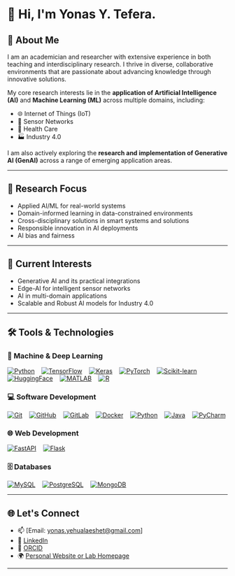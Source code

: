 # 👋 Hi, I'm Yonas Y. Tefera.
## 🧠 About Me

I am an academician and researcher with extensive experience in both teaching and interdisciplinary research. I thrive in diverse, collaborative environments that are passionate about advancing knowledge through innovative solutions.

My core research interests lie in the **application of Artificial Intelligence (AI)** and **Machine Learning (ML)** across multiple domains, including:

- 🌐 Internet of Things (IoT)
- 📡 Sensor Networks
- 🏥 Health Care
- 🏭 Industry 4.0

I am also actively exploring the **research and implementation of Generative AI (GenAI)** across a range of emerging application areas.

---

## 🔬 Research Focus

- Applied AI/ML for real-world systems  
- Domain-informed learning in data-constrained environments  
- Cross-disciplinary solutions in smart systems and solutions 
- Responsible innovation in AI deployments
- AI bias and fairness

---

## 🎯 Current Interests

- Generative AI and its practical integrations  
- Edge-AI for intelligent sensor networks  
- AI in multi-domain applications
- Scalable and Robust AI models for Industry 4.0

---

## 🛠️ Tools & Technologies

### 🤖 Machine & Deep Learning  
[![Python](https://img.shields.io/badge/Python-3776AB?style=flat&logo=python&logoColor=white)](https://www.python.org/) &nbsp;&nbsp;
[![TensorFlow](https://img.shields.io/badge/TensorFlow-FF6F00?style=flat&logo=tensorflow&logoColor=white)](https://www.tensorflow.org/) &nbsp;&nbsp;
[![Keras](https://img.shields.io/badge/Keras-D00000?style=flat&logo=keras&logoColor=white)](https://keras.io/) &nbsp;&nbsp;
[![PyTorch](https://img.shields.io/badge/PyTorch-EE4C2C?style=flat&logo=pytorch&logoColor=white)](https://pytorch.org/) &nbsp;&nbsp;
[![Scikit-learn](https://img.shields.io/badge/Scikit--learn-F7931E?style=flat&logo=scikit-learn&logoColor=white)](https://scikit-learn.org/) &nbsp;&nbsp;
[![HuggingFace](https://img.shields.io/badge/HuggingFace-FF6F61?style=flat&logo=huggingface&logoColor=white)](https://huggingface.co/) &nbsp;&nbsp;
[![MATLAB](https://img.shields.io/badge/MATLAB-0076A8?style=flat&logo=Mathworks&logoColor=white)](https://www.mathworks.com/products/matlab.html) &nbsp;&nbsp;
[![R](https://img.shields.io/badge/R-276DC3?style=flat&logo=r&logoColor=white)](https://www.r-project.org/)

### 💻 Software Development  
[![Git](https://img.shields.io/badge/Git-F05032?style=flat&logo=git&logoColor=white)](https://git-scm.com/) &nbsp;&nbsp;
[![GitHub](https://img.shields.io/badge/GitHub-181717?style=flat&logo=github&logoColor=white)](https://github.com/) &nbsp;&nbsp;
[![GitLab](https://img.shields.io/badge/GitLab-FC6D26?style=flat&logo=gitlab&logoColor=white)](https://about.gitlab.com/) &nbsp;&nbsp;
[![Docker](https://img.shields.io/badge/Docker-2496ED?style=flat&logo=docker&logoColor=white)](https://www.docker.com/) &nbsp;&nbsp;
[![Python](https://img.shields.io/badge/Python-3776AB?style=flat&logo=python&logoColor=white)](https://www.python.org/) &nbsp;&nbsp;
[![Java](https://img.shields.io/badge/Java-007396?style=flat&logo=java&logoColor=white)](https://www.oracle.com/java/) &nbsp;&nbsp;
[![PyCharm](https://img.shields.io/badge/PyCharm-000000?style=flat&logo=pycharm&logoColor=white)](https://www.jetbrains.com/pycharm/)

### 🌐 Web Development  
[![FastAPI](https://img.shields.io/badge/FastAPI-009688?style=flat&logo=fastapi&logoColor=white)](https://fastapi.tiangolo.com/) &nbsp;&nbsp;
[![Flask](https://img.shields.io/badge/Flask-000000?style=flat&logo=flask&logoColor=white)](https://flask.palletsprojects.com/)

### 🗄️ Databases  
[![MySQL](https://img.shields.io/badge/MySQL-4479A1?style=flat&logo=mysql&logoColor=white)](https://www.mysql.com/) &nbsp;&nbsp;
[![PostgreSQL](https://img.shields.io/badge/PostgreSQL-336791?style=flat&logo=postgresql&logoColor=white)](https://www.postgresql.org/) &nbsp;&nbsp;
[![MongoDB](https://img.shields.io/badge/MongoDB-47A248?style=flat&logo=mongodb&logoColor=white)](https://www.mongodb.com/)

---

## 🌐 Let's Connect

- 📫 [Email: yonas.yehualaeshet@gmail.com]
- 🔗 [LinkedIn](https://www.linkedin.com/in/yonasy/)
- 🔬 [ORCID](https://orcid.org/0000-0001-8312-695X)
- 🌍 [Personal Website or Lab Homepage](#)

---
